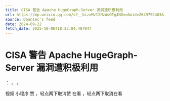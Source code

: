 ```yaml
---
title: CISA 警告 Apache HugeGraph-Server 漏洞遭积极利用
url: https://mp.weixin.qq.com/s?__biz=MzI2NzAwOTg4NQ==&mid=2649792463&idx=3&sn=03ab8c9e798942a59829883192aaa3fe
source: Doonsec's feed
date: 2024-09-22
fetch_date: 2025-10-06T18:23:04.487047
---
```


# CISA 警告 Apache HugeGraph-Server 漏洞遭积极利用

：
，
。

视频
小程序
赞
，轻点两下取消赞
在看
，轻点两下取消在看